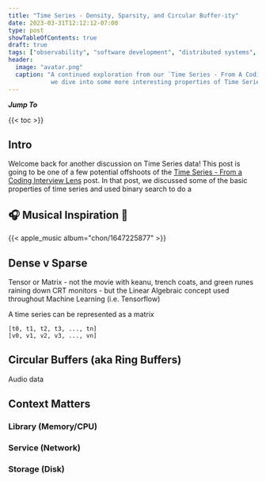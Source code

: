 ```yaml
---
title: "Time Series - Density, Sparsity, and Circular Buffer-ity"
date: 2023-03-31T12:12:12-07:00
type: post
showTableOfContents: true
draft: true
tags: ["observability", "software development", "distributed systems", "interviewing", "time series"]
header:
  image: "avatar.png"
  caption: "A continued exploration from our `Time Series - From A Coding Interview Lens` post, where
            we dive into some more interesting properties of Time Series data and their practical applications."
---
```


***Jump To***

{{< toc >}}

## Intro

Welcome back for another discussion on Time Series data! This post is going to be one
of a few potential offshoots of the [Time Series - From a Coding Interview Lens](/posts/timeseries-basics) post.
In that post, we discussed some of the basic properties of time series and used binary
search to do a 

## :headphones: Musical Inspiration :musical_note:

{{< apple_music album="chon/1647225877" >}}

## Dense v Sparse

Tensor or Matrix - not the movie with keanu, trench coats, and green runes raining down CRT monitors - 
but the Linear Algebraic concept used throughout Machine Learning (i.e. Tensorflow)

A time series can be represented as a matrix

```
[t0, t1, t2, t3, ..., tn]
[v0, v1, v2, v3, ..., vn]
```

## Circular Buffers (aka Ring Buffers)

Audio data

## Context Matters

### Library (Memory/CPU)

### Service (Network)

### Storage (Disk)